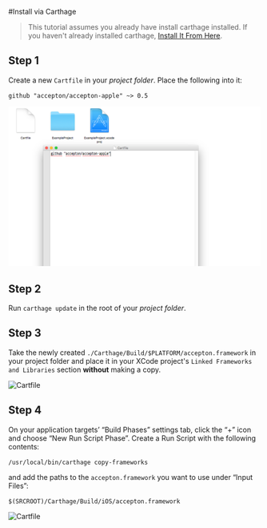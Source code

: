 #Install via Carthage
> This tutorial assumes you already have install carthage installed.  If you haven't already installed carthage, [Install It From Here](https://github.com/Carthage/Carthage#installing-carthage).

## Step 1
Create a new `Cartfile` in your *project folder*. Place the following into it:

```
github "accepton/accepton-apple" ~> 0.5
```

![Cartfile](../images/cartfile.png)

## Step 2
Run `carthage update` in the root of your *project folder*.

## Step 3
Take the newly created `./Carthage/Build/$PLATFORM/accepton.framework` in your project folder and place it in your XCode project's `Linked Frameworks and Libraries` section **without** making a copy.

![Cartfile](../../images/carthange_link.gif)

## Step 4
On your application targets’ “Build Phases” settings tab, click the “+” icon and choose “New Run Script Phase”. Create a Run Script with the following contents:

```
/usr/local/bin/carthage copy-frameworks
```

and add the paths to the `accepton.framework` you want to use under “Input Files”:

```
$(SRCROOT)/Carthage/Build/iOS/accepton.framework
```

![Cartfile](../../images/carthange_run_script.gif)

